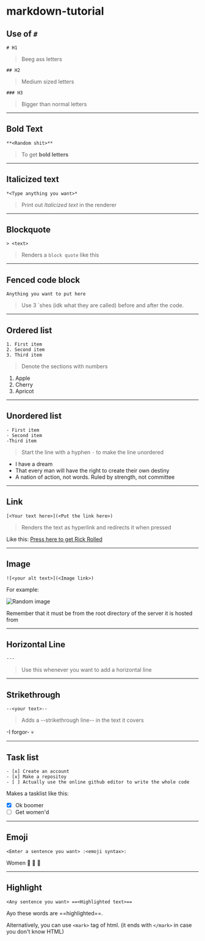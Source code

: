 # markdown-tutorial

## Use of `#`

`# H1`
> Beeg ass letters

`## H2`
> Medium sized letters 

`### H3`
> Bigger than normal letters 

---

## **Bold Text**

`**<Random shit>**`
> To get **bold letters**

--- 

## Italicized text

`*<Type anything you want>*`
> Print out *Italicized text* in the renderer

---

## Blockquote

`> <text>`
> Renders a `block quote` like this 

---

## Fenced code block 

```
Anything you want to put here 
```
> Use 3 `shes (idk what they are called) before and after the code. 

---

## Ordered list 

```
1. First item 
2. Second item 
3. Third item 
```
> Denote the sections with numbers 

1. Apple
2. Cherry
3. Apricot


--- 

## Unordered list 

```
- First item 
- Second item 
-Third item 
```
> Start the line with a hyphen `-` to make the line unordered 

- I have a dream
- That every man will have the right to create their own destiny
- A nation of action, not words. Ruled by strength, not committee

---

## Link 

`[<Your text here>](<Put the link here>)`
> Renders the text as hyperlink and redirects it when pressed 

Like this: [Press here to get Rick Rolled](https://www.youtube.com/watch?v=dQw4w9WgXcQ)

--- 

## Image 

`![<your alt text>](<Image link>)`

For example: 

![Random image](https://cdn.discordapp.com/attachments/751708650833313803/1013270958657786007/unknown.png)

Remember that it must be from the root directory of the server it is hosted from

--- 

## Horizontal Line 

`---`
> Use this whenever you want to add a horizontal line 

---

## Strikethrough 

`--<your text>--`
> Adds a --strikethrough line-- in the text it covers

-I forgor- :skull:

---

## Task list 

```
- [x] Create an account 
- [x] Make a repositoy 
- [ ] Actually use the online github editor to write the whole code 
```
Makes a tasklist like this: 
- [x] Ok boomer
- [ ] Get women'd 

---

## Emoji 

`<Emter a sentence you want> :<emoji syntax>:`

Women :rofl: :rofl: :rofl: 

--- 

## Highlight 

`<Any sentence you want> ==<Highlighted text>==`

Ayo these words are ==highlighted==.

Alternatively, you can use `<mark>` tag of html. (it ends with `</mark>` in case you don't know HTML)
